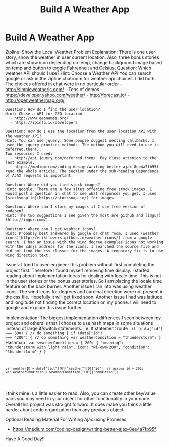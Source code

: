 ﻿---
title: Build A Weather App
category: FreeCodeCamp
tags: fcc, js, zipline, pomodoro clock
---

Build A Weather App
==========

Zipline: Show the Local Weather 
 Problem Explanation: 
    There is one user story, show the weather in user current location. Also, three bonus stories which are show icon depending on temp, change background image based on temp and button to toggle Fahrenheit and Celsius. 
  Question: Which weather API should I use?
  Hint: Choose a Weather API
    You can search google or ask in the zipline chatroom for weather api choices. I did both. The choices offered in chat were in no particular order
      - http://simpleweatherjs.com/ - Tons of demos
      - https://developer.yahoo.com/weather/
      - http://forecast.io/
      - http://openweathermap.org/ 
    
    Question: How do I find the user location?    
    Hint: Chose a API for GEO location
      - http://www.geonames.org/
      - https://ipinfo.io/developers
      
    Question: How do I use the location from the user location API with the weather API?
    Hint: You can use jquery. Some people suggest nesting callbacks. I used the jquery promises methods. The method you will need to use is deferred.then().
    Two resources I used: 
      - http://api.jquery.com/deferred.then/  Pay close attenion to the last example.
      - https://medium.com/coding-design/writing-better-ajax-8ee4a7fb95f read the whole article. The section under the sub-heading Dependence of AJAX requests is important.
      
    Question: Where did you find stock images?
    Hint: google. There are a few sites offering free stock images. I would post a question in chat to see what responses you get. I used [stocksnap.io](https://stocksnap.io/) for images. 
    
    Question: Where can I store my images if I use free version of codepen?
    Hint: The two suggestions I see given the most are github and [imgur](http://imgur.com/).
    
    Question: Where can I get weahter icons?
    Hint: Probably best answered by google or chat room. I used (weather icons)[http://erikflowers.github.io/weather-icons/] from a google search. I had an issue with the wind degree examples icons not working with the cdnjs address for the icons. I searched the source file and did not find the css classes for the images. A temporary fix is to use wind direction text. 
    
 Issues:
 I tried to over-engineer this problem without first completing the project first. Therefore I found myself removing time display. I started reading about implementation ideas for dealing with locale time. This is not in the user stories or the bonus user stories. So I am placing the locale time feature on the back burner. Another issue I ran into was using weather icons. The wind icons for degrees and cardinal direction were not present in the css file. Hopefully it will get fixed soon. Another issue I had was latitude and longitude not finding the correct location on my phone. I will need to google and explore this issue further. 
 
 Implementation:
 The biggest implementation diffrences I seen between my project and others is that I choose to use hash maps in some situations instead of large if/switch statements.
 i.e. If statement route
 <code>
   if (data["id"] === 300) {
       // do something
   }
   if (data["id"] === "200") {
     // do something
     var weatherCondition = "thunderstorm";
   }
 </code>
 Hashmap
 <code>
    var weatherCondition = {
        200: {
            "meaning": "thunderstorm with light rain",
            icon: "wi-owm-200",
            "condition": "thunderstorm"
        }
    }
   
    var weatherID = data["list"][0]["weather"][0]["id"]; // assume id = 200;
    var weatherCondition = weatherCondition["id"]["condition"];  
 </code>
 
 I think mine is a little easier to read. Also, you can create other key/value pairs you may need in your object for other functionality in your code. Overall this project was straight forward. It does make you think a little harder about code organization than any previous object. 
 
 Optional Reading Material For Writing Ajax using Promises
   - https://medium.com/coding-design/writing-better-ajax-8ee4a7fb95f
 
 Have A Good Day!!
